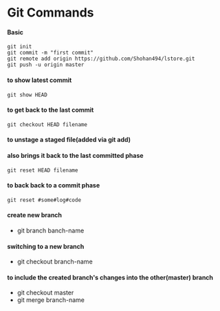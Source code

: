 # Git Commands

#### Basic

	git init
	git commit -m "first commit"
	git remote add origin https://github.com/Shohan494/lstore.git
	git push -u origin master

#### to show latest commit
	git show HEAD

#### to get back to the last commit
	git checkout HEAD filename

#### to unstage a staged file(added via git add)
#### also brings it back to the last committed phase
	git reset HEAD filename

#### to back back to a commit phase
	git reset #some#log#code

#### create new branch
- git branch banch-name

#### switching to a new branch
- git checkout branch-name

#### to include the created branch's changes into the other(master) branch
- git checkout master
- git merge branch-name

####  
